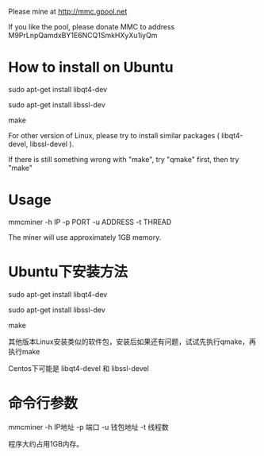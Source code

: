 
Please mine at http://mmc.gpool.net

If you like the pool, please donate MMC to address M9PrLnpQamdxBY1E6NCQ1SmkHXyXu1iyQm

# How to install on Ubuntu

sudo apt-get install libqt4-dev

sudo apt-get install libssl-dev

make

For other version of Linux, please try to install similar packages ( libqt4-devel, libssl-devel ).

If there is still something wrong with "make", try "qmake" first, then try "make"

# Usage

mmcminer -h IP -p PORT -u ADDRESS -t THREAD

The miner will use approximately 1GB memory.

# Ubuntu下安装方法 

sudo apt-get install libqt4-dev

sudo apt-get install libssl-dev

make

其他版本Linux安装类似的软件包，安装后如果还有问题，试试先执行qmake，再执行make

Centos下可能是 libqt4-devel 和 libssl-devel

# 命令行参数

mmcminer -h IP地址 -p 端口 -u 钱包地址 -t 线程数

程序大约占用1GB内存。

